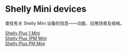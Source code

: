 # Shelly Mini devices

查找有关 Shelly Mini 设备的信息——功能、应用场景及规格。

[Shelly Plus 1 Mini](../knowledge-base/shelly-plus-1-mini "Shelly Plus 1 Mini")  
[Shelly Plus 1PM Mini](../knowledge-base/shelly-plus-1pm-mini "Shelly Plus 1PM Mini")  
[Shelly Plus PM Mini](../knowledge-base/shelly-plus-pm-mini "Shelly Plus PM Mini")